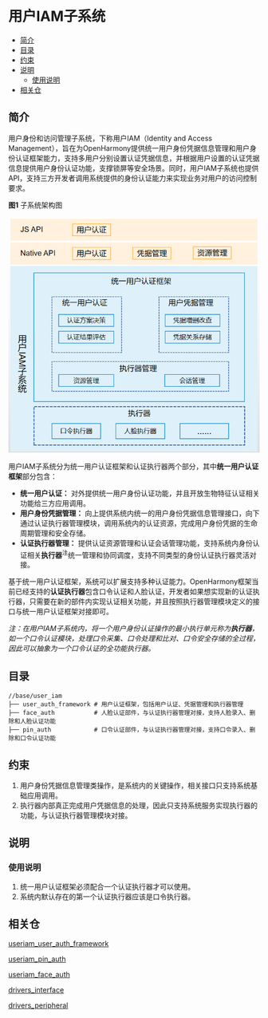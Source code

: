 # 用户IAM子系统

- [简介](#简介)
- [目录](#目录)
- [约束](#约束)
- [说明](#说明)
    - [使用说明](#使用说明)
- [相关仓](#相关仓)


## 简介

用户身份和访问管理子系统，下称用户IAM（Identity and Access Management），旨在为OpenHarmony提供统一用户身份凭据信息管理和用户身份认证框架能力，支持多用户分别设置认证凭据信息，并根据用户设置的认证凭据信息提供用户身份认证功能，支撑锁屏等安全场景。同时，用户IAM子系统也提供API，支持三方开发者调用系统提供的身份认证能力来实现业务对用户的访问控制要求。

**图1**  子系统架构图

<img src="figures/用户IAM子系统逻辑架构.png" alt="用户IAM子系统逻辑架构" style="zoom:80%;" />

用户IAM子系统分为统一用户认证框架和认证执行器两个部分，其中**统一用户认证框架**部分包含：

- **统一用户认证：** 对外提供统一用户身份认证功能，并且开放生物特征认证相关功能给三方应用调用。
- **用户身份凭据管理：** 向上提供系统内统一的用户身份凭据信息管理接口，向下通过认证执行器管理模块，调用系统内的认证资源，完成用户身份凭据的生命周期管理和安全存储。
- **认证执行器管理：** 提供认证资源管理和认证会话管理功能，支持系统内身份认证相关**执行器**<sup>注</sup>统一管理和协同调度，支持不同类型的身份认证执行器灵活对接。

基于统一用户认证框架，系统可以扩展支持多种认证能力。OpenHarmony框架当前已经支持的**认证执行器**包含口令认证和人脸认证，开发者如果想实现新的认证执行器，只需要在新的部件内实现认证相关功能，并且按照执行器管理模块定义的接口与统一用户认证框架对接即可。

*注：在用户IAM子系统内，将一个用户身份认证操作的最小执行单元称为**执行器**，如一个口令认证模块，处理口令采集、口令处理和比对、口令安全存储的全过程，因此可以抽象为一个口令认证的全功能执行器。*

## 目录


```undefined
//base/user_iam
├── user_auth_framework	# 用户认证框架，包括用户认证、凭据管理和执行器管理
├── face_auth			# 人脸认证部件，与认证执行器管理对接，支持人脸录入、删除和人脸认证功能
├── pin_auth 			# 口令认证部件，与认证执行器管理对接，支持口令录入、删除和口令认证功能

```

## 约束

1. 用户身份凭据信息管理类操作，是系统内的关键操作，相关接口只支持系统基础应用调用。
2. 执行器内部真正完成用户凭据信息的处理，因此只支持系统服务实现执行器的功能，与认证执行器管理模块对接。

## 说明

### 使用说明

1. 统一用户认证框架必须配合一个认证执行器才可以使用。
2. 系统内默认存在的第一个认证执行器应该是口令执行器。

## 相关仓

[useriam_user_auth_framework](https://gitee.com/openharmony/useriam_user_auth_framework)

[useriam_pin_auth](https://gitee.com/openharmony/useriam_pin_auth)

[useriam_face_auth](https://gitee.com/openharmony/useriam_face_auth)

[drivers_interface](https://gitee.com/openharmony/drivers_interface)

[drivers_peripheral](https://gitee.com/openharmony/drivers_peripheral)